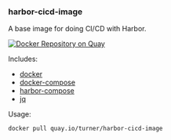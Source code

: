 ### harbor-cicd-image

A base image for doing CI/CD with Harbor.

[![Docker Repository on Quay](https://quay.io/repository/turner/harbor-cicd-image/status "Docker Repository on Quay")](https://quay.io/repository/turner/harbor-cicd-image)

Includes:

- [docker](https://www.docker.com/)
- [docker-compose](https://docs.docker.com/compose/)
- [harbor-compose](https://github.com/turnerlabs/harbor-compose)
- [jq](https://stedolan.github.io/jq/)

Usage:

```
docker pull quay.io/turner/harbor-cicd-image
```